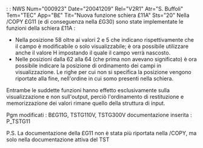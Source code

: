  :  : NWS Num="000923" Date="20041209" Rel="V2R1" Atr="S. Buffoli" Tem="TEC" App="B£" Tit="Nuova funzione schiera £11A" Sts="20"
Nella /COPY £G11 (e di conseguenza nella £G30) sono state implementate le funzioni della schiera £11A : 

- Nella posizione 58 oltre ai valori 2 e 5 che indicano rispettivamente che il campo è modificabile
o solo visualizzabile; è ora possibile utilizzare anche il valore H impostando il quale il campo verrà nascosto.
- Nelle posizioni dalla 62 alla 64 (che prima non avevano significato) è ora possibile indicare la
posizione di ordinamento dei campi in visualizzazione.
Le righe per cui non si specifica la posizione vengono riportate alla fine, nell'ordine in cui somo
presenti nella schiera.

Entrambe le suddette funzioni hanno effetto esclusivamente sulla visualizzazione e non sull'output,
perciò l'ordinamento di restituzione e memorizzazione dei valori rimane quello della struttura di input.

Pgm modificati :  B£G11G, TSTG110V, TSTG300V
documentazione inserita :  P_TSTG11

P.S. La documentazione della £G11 non è stata più riportata nella /COPY, ma solo nella documentazione attiva del TST
